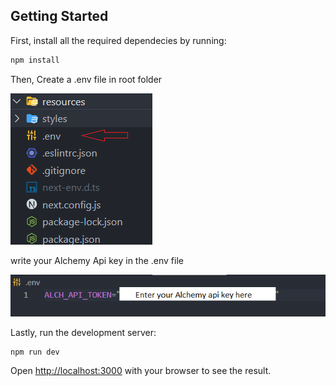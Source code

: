 ## Getting Started

First, install all the required dependecies by running:

```bash
npm install

```

Then, Create a .env file in root folder

<img
src="./resources/env.png"
alt="env.png"
/>

write your Alchemy Api key in the .env file

<img
src="./resources/envContent.png"
alt="content"
/>

Lastly, run the development server:

```bash
npm run dev

```

Open [http://localhost:3000](http://localhost:3000) with your browser to see the result.
